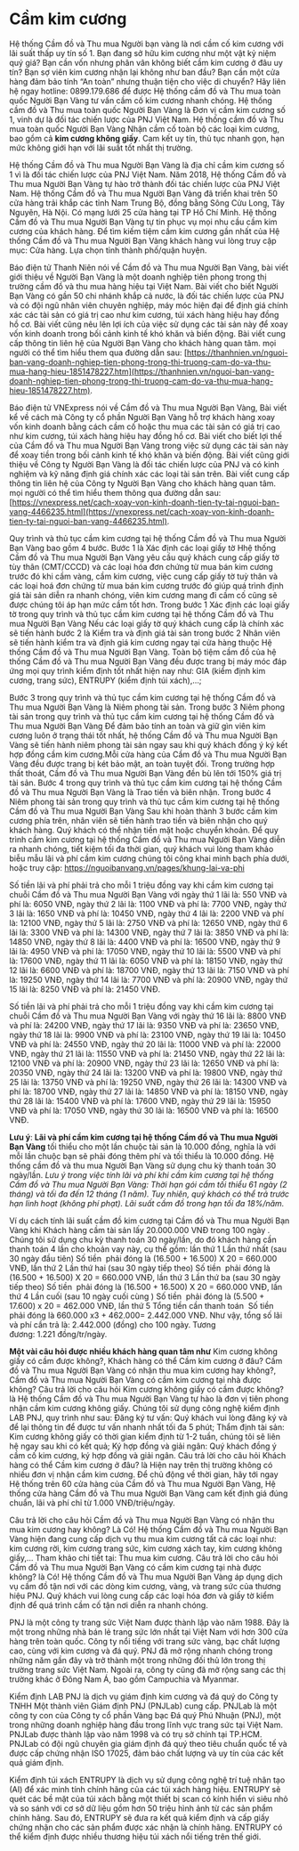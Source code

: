 # Cầm kim cương

Hệ thống Cầm đồ và Thu mua Người bạn vàng là nơi cầm cố kim cương với lãi suất thấp uy tín số 1. Bạn đang sở hữu kim cương như một vật kỷ niệm quý giá? Bạn cần vốn nhưng phân vân không biết cầm kim cương ở đâu uy tín? Bạn sợ viên kim cương nhận lại không như ban đầu? Bạn cần một cửa hàng đảm bảo tính “An toàn” nhưng thuận tiện cho việc di chuyển? Hãy liên hệ ngay hotline: 0899.179.686 để được Hệ thống cầm đồ và Thu mua toàn quốc Người Bạn Vàng tư vấn cầm cố kim cương nhanh chóng. Hệ thống cầm đồ và Thu mua toàn quốc Người Bạn Vàng là Đơn vị cầm kim cương số 1, vinh dự là đối tác chiến lược của PNJ Việt Nam. Hệ thống cầm đồ và Thu mua toàn quốc Người Bạn Vàng Nhận cầm cố toàn bộ các loại kim cương, bao gồm cả **kim cương không giấy**. Cam kết uy tín, thủ tục nhanh gọn, hạn mức không giới hạn với lãi suất tốt nhất thị trường.

Hệ thống Cầm đồ và Thu mua Người Bạn Vàng là địa chỉ cầm kim cương số 1 vì là đối tác chiến lược của PNJ Việt Nam. Năm 2018, Hệ thống Cầm đồ và Thu mua Người Bạn Vàng tự hào trở thành đối tác chiến lược của PNJ Việt Nam. Hệ thống Cầm đồ và Thu mua Người Bạn Vàng đã triển khai trên 50 cửa hàng trải khắp các tỉnh Nam Trung Bộ, đồng bằng Sông Cửu Long, Tây Nguyên, Hà Nội. Có mạng lưới 25 cửa hàng tại TP Hồ Chí Minh. Hệ thống Cầm đồ và Thu mua Người Bạn Vàng tự tin phục vụ mọi nhu cầu cầm kim cương của khách hàng. Để tìm kiếm tiệm cầm kim cương gần nhất của Hệ thống Cầm đồ và Thu mua Người Bạn Vàng khách hàng vui lòng truy cập mục: Cửa hàng. Lựa chọn tỉnh thành phố/quận huyện.

Báo điện tử Thanh Niên nói về Cầm đồ và Thu mua Người Bạn Vàng, bài viết giới thiệu về Người Bạn Vàng là một doanh nghiệp tiên phong trong thị trường cầm đồ và thu mua hàng hiệu tại Việt Nam. Bài viết cho biết Người Bạn Vàng có gần 50 chi nhánh khắp cả nước, là đối tác chiến lược của PNJ và có đội ngũ nhân viên chuyên nghiệp, máy móc hiện đại để định giá chính xác các tài sản có giá trị cao như kim cương, túi xách hàng hiệu hay đồng hồ cơ. Bài viết cũng nêu lên lợi ích của việc sử dụng các tài sản này để xoay vốn kinh doanh trong bối cảnh kinh tế khó khăn và biến động. Bài viết cung cấp thông tin liên hệ của Người Bạn Vàng cho khách hàng quan tâm. mọi người có thể tìm hiểu them qua đường dẫn sau: [https://thanhnien.vn/nguoi-ban-vang-doanh-nghiep-tien-phong-trong-thi-truong-cam-do-va-thu-mua-hang-hieu-1851478227.htm](https://thanhnien.vn/nguoi-ban-vang-doanh-nghiep-tien-phong-trong-thi-truong-cam-do-va-thu-mua-hang-hieu-1851478227.htm). 

Báo điện tử VNExpress nói về Cầm đồ và Thu mua Người Bạn Vàng, Bài viết kể về cách mà Công ty cổ phần Người Bạn Vàng hỗ trợ khách hàng xoay vốn kinh doanh bằng cách cầm cố hoặc thu mua các tài sản có giá trị cao như kim cương, túi xách hàng hiệu hay đồng hồ cơ. Bài viết cho biết lợi thế của Cầm đồ và Thu mua Người Bạn Vàng trong việc sử dụng các tài sản này để xoay tiền trong bối cảnh kinh tế khó khăn và biến động. Bài viết cũng giới thiệu về Công ty Người Bạn Vàng là đối tác chiến lược của PNJ và có kinh nghiệm và kỹ năng định giá chính xác các loại tài sản trên. Bài viết cung cấp thông tin liên hệ của Công ty Người Bạn Vàng cho khách hàng quan tâm. mọi người có thể tìm hiểu them thông qua đường dẫn sau: [https://vnexpress.net/cach-xoay-von-kinh-doanh-tien-ty-tai-nguoi-ban-vang-4466235.html](https://vnexpress.net/cach-xoay-von-kinh-doanh-tien-ty-tai-nguoi-ban-vang-4466235.html).

Quy trình và thủ tục cầm kim cương tại hệ thống Cầm đồ và Thu mua Người Bạn Vàng bao gồm 4 bước. Bước 1 là Xác định các loại giấy tờ Hhệ thống Cầm đồ và Thu mua Người Bạn Vàng yêu cầu quý khách cung cấp giấy tờ tùy thân (CMT/CCCD) và các loại hóa đơn chứng từ mua bán kim cương trước đó khi cầm vàng, cầm kim cương, việc cung cấp giấy tờ tuỳ thân và các loại hoá đơn chứng từ mua bán kim cương trước đó giúp quá trình định giá tài sản diễn ra nhanh chóng, viên kim cương mang đi cầm cố cũng sẽ được chúng tôi áp hạn mức cầm tốt hơn. Trong bước 1 Xác định các loại giấy tờ trong quy trình và thủ tục cầm kim cương tại hệ thống Cầm đồ và Thu mua Người Bạn Vàng Nếu các loại giấy tờ quý khách cung cấp là chính xác sẽ tiến hành bước 2 là Kiểm tra và định giá tài sản trong bước 2 Nhân viên sẽ tiến hành kiểm tra và định giá kim cương ngay tại cửa hàng thuộc Hệ thống Cầm đồ và Thu mua Người Bạn Vàng. Toàn bộ tiệm cầm đồ của hệ thống Cầm đồ và Thu mua Người Bạn Vàng đều được trang bị máy móc đáp ứng mọi quy trình kiểm định tốt nhất hiện nay như: GIA (kiểm định kim cương, trang sức), ENTRUPY (kiểm định túi xách),…;

Bước 3 trong quy trình và thủ tục cầm kim cương tại hệ thống Cầm đồ và Thu mua Người Bạn Vàng là Niêm phong tài sản. Trong bước 3 Niêm phong tài sản trong quy trình và thủ tục cầm kim cương tại hệ thống Cầm đồ và Thu mua Người Bạn Vàng Để đảm bảo tính an toàn và giữ gìn viên kim cương luôn ở trạng thái tốt nhất, hệ thống Cầm đồ và Thu mua Người Bạn Vàng sẽ tiến hành niêm phong tài sản ngay sau khi quý khách đồng ý ký kết hợp đồng cầm kim cương.Mỗi cửa hàng của Cầm đồ và Thu mua Người Bạn Vàng đều được trang bị két bảo mật, an toàn tuyệt đối. Trong trường hợp thất thoát, Cầm đồ và Thu mua Người Bạn Vàng đền bù lên tới 150% giá trị tài sản. Bước 4 trong quy trình và thủ tục cầm kim cương tại hệ thống Cầm đồ và Thu mua Người Bạn Vàng là Trao tiền và biên nhận. Trong bước 4 Niêm phong tài sản trong quy trình và thủ tục cầm kim cương tại hệ thống Cầm đồ và Thu mua Người Bạn Vàng Sau khi hoàn thành 3 bước cầm kim cương phía trên, nhân viên sẽ tiến hành trao tiền và biên nhận cho quý khách hàng. Quý khách có thể nhận tiền mặt hoặc chuyển khoản. Để quy trình cầm kim cương tại hệ thống Cầm đồ và Thu mua Người Bạn Vàng diễn ra nhanh chóng, tiết kiệm tối đa thời gian, quý khách vui lòng tham khảo biễu mẫu lãi và phí cầm kim cương chúng tôi công khai minh bạch phía dưới, hoặc truy cập: https://nguoibanvang.vn/pages/khung-lai-va-phi

Số tiền lãi và phí phải trả cho mỗi 1 triệu đồng vay khi cầm kim cương tại chuỗi Cầm đồ và Thu mua Người Bạn Vàng với ngày thứ 1 lãi là: 550 VNĐ và phí là: 6050 VNĐ, ngày thứ 2 lãi là: 1100 VNĐ và phí là: 7700 VNĐ, ngày thứ 3 lãi là: 1650 VNĐ và phí là: 10450 VNĐ, ngày thứ 4 lãi là: 2200 VNĐ và phí là: 12100 VNĐ, ngày thứ 5 lãi là: 2750 VNĐ và phí là: 12650 VNĐ, ngày thứ 6 lãi là: 3300 VNĐ và phí là: 14300 VNĐ, ngày thứ 7 lãi là: 3850 VNĐ và phí là: 14850 VNĐ, ngày thứ 8 lãi là: 4400 VNĐ và phí là: 16500 VNĐ, ngày thứ 9 lãi là: 4950 VNĐ và phí là: 17050 VNĐ, ngày thứ 10 lãi là: 5500 VNĐ và phí là: 17600 VNĐ, ngày thứ 11 lãi là: 6050 VNĐ và phí là: 18150 VNĐ, ngày thứ 12 lãi là: 6600 VNĐ và phí là: 18700 VNĐ, ngày thứ 13 lãi là: 7150 VNĐ và phí là: 19250 VNĐ, ngày thứ 14 lãi là: 7700 VNĐ và phí là: 20900 VNĐ, ngày thứ 15 lãi là: 8250 VNĐ và phí là: 21450 VNĐ.

Số tiền lãi và phí phải trả cho mỗi 1 triệu đồng vay khi cầm kim cương tại chuỗi Cầm đồ và Thu mua Người Bạn Vàng với ngày thứ 16 lãi là: 8800 VNĐ và phí là: 24200 VNĐ, ngày thứ 17 lãi là: 9350 VNĐ và phí là: 23650 VNĐ, ngày thứ 18 lãi là: 9900 VNĐ và phí là: 23100 VNĐ, ngày thứ 19 lãi là: 10450 VNĐ và phí là: 24550 VNĐ, ngày thứ 20 lãi là: 11000 VNĐ và phí là: 22000 VNĐ, ngày thứ 21 lãi là: 11550 VNĐ và phí là: 21450 VNĐ, ngày thứ 22 lãi là: 12100 VNĐ và phí là: 20900 VNĐ, ngày thứ 23 lãi là: 12650 VNĐ và phí là: 20350 VNĐ, ngày thứ 24 lãi là: 13200 VNĐ và phí là: 19800 VNĐ, ngày thứ 25 lãi là: 13750 VNĐ và phí là: 19250 VNĐ, ngày thứ 26 lãi là: 14300 VNĐ và phí là: 18700 VNĐ, ngày thứ 27 lãi là: 14850 VNĐ và phí là: 18150 VNĐ, ngày thứ 28 lãi là: 15400 VNĐ và phí là: 17600 VNĐ, ngày thứ 29 lãi là: 15950 VNĐ và phí là: 17050 VNĐ, ngày thứ 30 lãi là: 16500 VNĐ và phí là: 16500 VNĐ.

 **Lưu ý**: **Lãi và phí cầm kim cương tại hệ thống Cầm đồ và Thu mua Người Bạn Vàng** tối thiểu cho một lần chuộc tài sản là 10.000 đồng, nghĩa là với mỗi lần chuộc bạn sẽ phải đóng thêm phí và tối thiểu là 10.000 đồng. Hệ thống cầm đồ và thu mua Người Bạn Vàng sử dụng chu kỳ thanh toán 30 ngày/lần. *Lưu ý trong việc tính lãi và phí khi cầm kim cương tại hệ thống Cầm đồ và Thu mua Người Bạn Vàng: Thời hạn gói cầm tối thiểu 61 ngày (2 tháng) và tối đa đến 12 tháng (1 năm). Tuy nhiên, quý khách có thể trả trước hạn linh hoạt (không phí phạt). Lãi suất cầm đồ trong hạn tối đa 18%/năm.*

Ví dụ cách tính lãi suất cầm đồ kim cương tại Cầm đồ và Thu mua Người Bạn Vàng khi Khách hàng cầm tài sản lấy 20.000.000 VNĐ trong 100 ngày . Chúng tôi sử dụng chu kỳ thanh toán 30 ngày/lần, do đó khách hàng cần thanh toán 4 lần cho khoản vay này, cụ thể gồm: lần thứ 1 Lần thứ nhất (sau 30 ngày đầu tiên) Số tiền  phải đóng là (16.500 + 16.500) X 20 = 660.000 VNĐ, lần thứ 2 Lần thứ hai (sau 30 ngày tiếp theo) Số tiền  phải đóng là (16.500 + 16.500) X 20 = 660.000 VNĐ, lần thứ 3 Lần thứ ba (sau 30 ngày tiếp theo) Số tiền  phải đóng là (16.500 + 16.500) X 20 = 660.000 VNĐ, lần thứ 4 Lần cuối (sau 10 ngày cuối cùng ) Số tiền  phải đóng là (5.500 + 17.600) x 20 = 462.000 VNĐ, lần thứ 5 Tổng tiền cần thanh toán  Số tiền  phải đóng là 660.000 x3 + 462.000= 2.442.000 VNĐ. Như vậy, tổng số lãi và phí cần trả là: 2.442.000 (đồng) cho 100 ngày. Tương đương: 1.221 đồng/tr/ngày.

**Một vài câu hỏi được nhiều khách hàng quan tâm như** Kim cương không giấy có cầm được không?, Khách hàng có thể Cầm kim cương ở đâu? Cầm đồ và Thu mua Người Bạn Vàng có nhận thu mua kim cương hay không?, Cầm đồ và Thu mua Người Bạn Vàng có cầm kim cương tại nhà được không? Câu trả lời cho câu hỏi Kim cương không giấy có cầm được không? là Hệ thống Cầm đồ và Thu mua Người Bạn Vàng tự hào là đơn vị tiên phong nhận cầm kim cương không giấy. Chúng tôi sử dụng công nghệ kiểm định LAB PNJ, quy trình như sau: Đăng ký tư vấn: Quý khách vui lòng đăng ký và để lại thông tin để được tư vấn nhanh nhất tối đa 5 phút; Thẩm định tài sản: Kim cương không giấy có thời gian kiểm định từ 1-2 tuần, chúng tôi sẽ liên hệ ngay sau khi có kết quả; Ký hợp đồng và giải ngân: Quý khách đồng ý cầm cố kim cương, ký hợp đồng và giải ngân. Câu trả lời cho câu hỏi Khách hàng có thể Cầm kim cương ở đâu? là Hiện nay trên thị trường không có nhiều đơn vị nhận cầm kim cương. Để chủ động về thời gian, hãy tới ngay Hệ thống trên 60 cửa hàng của Cầm đồ và Thu mua Người Bạn Vàng, Hệ thống cửa hàng Cầm đồ và Thu mua Người Bạn Vàng cam kết định giá đúng chuẩn, lãi và phí chỉ từ 1.000 VNĐ/triệu/ngày.

Câu trả lời cho câu hỏi Cầm đồ và Thu mua Người Bạn Vàng có nhận thu mua kim cương hay không? Là Có! Hệ thống Cầm đồ và Thu mua Người Bạn Vàng hiện đang cung cấp dịch vụ thu mua kim cương tất cả các loại như: kim cương rời, kim cương trang sức, kim cương xách tay, kim cương không giấy,… Tham khảo chi tiết tại: Thu mua kim cương. Câu trả lời cho câu hỏi Cầm đồ và Thu mua Người Bạn Vàng có cầm kim cương tại nhà được không? là Có! Hệ thống Cầm đồ và Thu mua Người Bạn Vàng áp dụng dịch vụ cầm đồ tận nơi với các dòng kim cương, vàng, và trang sức của thương hiệu PNJ. Quý khách vui lòng cung cấp các loại hóa đơn và giấy tờ kiểm định để quá trình cầm cố tận nơi diễn ra nhanh chóng.

PNJ là một công ty trang sức Việt Nam được thành lập vào năm 1988. Đây là một trong những nhà bán lẻ trang sức lớn nhất tại Việt Nam với hơn 300 cửa hàng trên toàn quốc. Công ty nổi tiếng với trang sức vàng, bạc chất lượng cao, cùng với kim cương và đá quý. PNJ đã mở rộng nhanh chóng trong những năm gần đây và trở thành một trong những đối thủ lớn trong thị trường trang sức Việt Nam. Ngoài ra, công ty cũng đã mở rộng sang các thị trường khác ở Đông Nam Á, bao gồm Campuchia và Myanmar.

Kiểm định LAB PNJ là dịch vụ giám định kim cương và đá quý do Công ty TNHH Một thành viên Giám định PNJ (PNJLab) cung cấp. PNJLab là một công ty con của Công ty cổ phần Vàng bạc Đá quý Phú Nhuận (PNJ), một trong những doanh nghiệp hàng đầu trong lĩnh vực trang sức tại Việt Nam. PNJLab được thành lập vào năm 1998 và có trụ sở chính tại TP.HCM. PNJLab có đội ngũ chuyên gia giám định đá quý theo tiêu chuẩn quốc tế và được cấp chứng nhận ISO 17025, đảm bảo chất lượng và uy tín của các kết quả giám định.

Kiểm định túi xách ENTRUPY là dịch vụ sử dụng công nghệ trí tuệ nhân tạo (AI) để xác minh tính chính hãng của các túi xách hàng hiệu. ENTRUPY sẽ quét các bề mặt của túi xách bằng một thiết bị scan có kính hiển vi siêu nhỏ và so sánh với cơ sở dữ liệu gồm hơn 50 triệu hình ảnh từ các sản phẩm chính hãng. Sau đó, ENTRUPY sẽ đưa ra kết quả kiểm định và cấp giấy chứng nhận cho các sản phẩm được xác nhận là chính hãng. ENTRUPY có thể kiểm định được nhiều thương hiệu túi xách nổi tiếng trên thế giới.